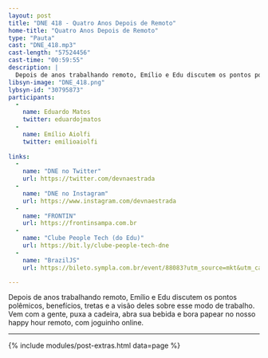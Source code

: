 ```yaml
---
layout: post
title: "DNE 418 - Quatro Anos Depois de Remoto"
home-title: "Quatro Anos Depois de Remoto"
type: "Pauta"
cast: "DNE_418.mp3"
cast-length: "57524456"
cast-time: "00:59:55"
description: |
  Depois de anos trabalhando remoto, Emílio e Edu discutem os pontos polêmicos, benefícios, tretas e a visão deles sobre esse modo de trabalho. Vem com a gente, puxa a cadeira, abra sua bebida e bora papear no nosso happy hour remoto, com joguinho online.
libsyn-image: "DNE_418.png"
lybsyn-id: "30795873"
participants:
  -
    name: Eduardo Matos
    twitter: eduardojmatos
  -
    name: Emílio Aiolfi
    twitter: emilioaiolfi
    
links:
  -
    name: "DNE no Twitter"
    url: https://twitter.com/devnaestrada
  -
    name: "DNE no Instagram"
    url: https://www.instagram.com/devnaestrada
  -
    name: "FRONTIN"
    url: https://frontinsampa.com.br
  -
    name: "Clube People Tech (do Edu)"
    url: https://bit.ly/clube-people-tech-dne
  -
    name: "BrazilJS"
    url: https://bileto.sympla.com.br/event/88083?utm_source=mkt&utm_campaign=brazildesconto50&utm_term=DevnaEstrada

---
```


  Depois de anos trabalhando remoto, Emílio e Edu discutem os pontos polêmicos, benefícios, tretas e a visão deles sobre esse modo de trabalho. Vem com a gente, puxa a cadeira, abra sua bebida e bora papear no nosso happy hour remoto, com joguinho online.

---

{% include modules/post-extras.html data=page %}
